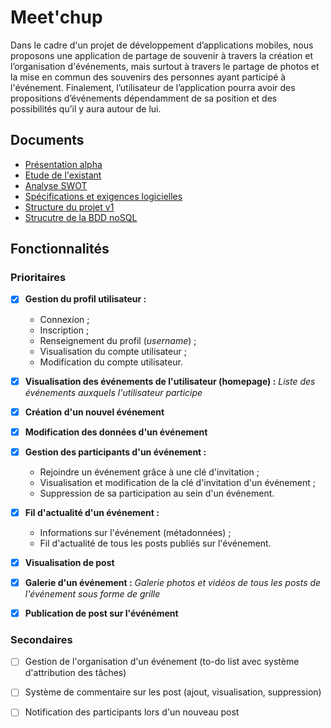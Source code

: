 # Meet'chup

Dans le cadre d'un projet de développement d’applications mobiles, nous proposons une application de partage de souvenir à travers la création et l’organisation d'événements, mais surtout à travers le partage de photos et la mise en commun des souvenirs des personnes ayant participé à l'événement. Finalement, l’utilisateur de l’application pourra avoir des propositions d’événements dépendamment de sa position et des possibilités qu’il y aura autour de lui. 

## Documents
- [Présentation alpha](https://drive.google.com/file/d/1ZGO9MbbfAIf93LiWpMzKrA8If6E0PA2b/view?usp=sharing)
- [Etude de l'existant](https://drive.google.com/open?id=1dvi5EvNyw7kZyFdUH3axu0LMX18wzy5c)
- [Analyse SWOT](https://drive.google.com/open?id=19Iicm-nQcSH5Vb7QUTyk_GuMpfyVZMBR)
- [Spécifications et exigences logicielles](https://drive.google.com/open?id=1LtdsV1Hzmf-GXyIK5n8pNXJICq-iCMpC)
- [Structure du projet v1](https://drive.google.com/open?id=13PAzsaL5OKqVBtK5_5msR4GY899Ziuiw)
- [Strucutre de la BDD noSQL](https://drive.google.com/open?id=1c6fhDJSLdEzjo41hr6k5a2avqoyh7IIr)

## Fonctionnalités

### Prioritaires
- [x] **Gestion du profil utilisateur :** 
    - Connexion ; 
    - Inscription ; 
    - Renseignement du profil (*username*) ; 
    - Visualisation du compte utilisateur ; 
    - Modification du compte utilisateur.
- [x] **Visualisation des événements de l'utilisateur (homepage) :** *Liste des événements auxquels l'utilisateur participe*
- [x] **Création d'un nouvel événement**
- [x] **Modification des données d'un événement**
- [x] **Gestion des participants d'un événement :** 
    - Rejoindre un événement grâce à une clé d'invitation ; 
    - Visualisation et modification de la clé d'invitation d'un événement ; 
    - Suppression de sa participation au sein d'un événement.
- [x] **Fil d'actualité d'un événement :** 
    - Informations sur l'événement (métadonnées) ; 
    - Fil d'actualité de tous les posts publiés sur l'événement.
- [x] **Visualisation de post**
- [x] **Galerie d'un événement :** *Galerie photos et vidéos de tous les posts de l'événement sous forme de grille*
- [x] **Publication de post sur l'événément**


### Secondaires
- [ ] Gestion de l'organisation d'un événement (to-do list avec système d'attribution des tâches)
- [ ] Système de commentaire sur les post (ajout, visualisation, suppression)
- [ ] Notification des participants lors d'un nouveau post


